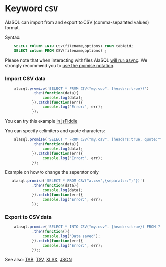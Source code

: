 # Keyword `CSV`

AlaSQL can import from and export to CSV (comma-separated values) format.

Syntax:
```sql
    SELECT column INTO CSV(filename,options) FROM tableid;
    SELECT column FROM CSV(filename,options) ;
```

Please note that when interacting with files AlaSQL [will run async](async). We strongly recommend you to [use the promise notation](promise).

### Import CSV data
```js
    alasql.promise('SELECT * FROM CSV("my.csv". {headers:true})')
            .then(function(data){
                 console.log(data);
            }).catch(function(err){
                 console.log('Error:', err);
            });
```
You can try this example [in jsFiddle](http://jsfiddle.net/agershun/efmhcnu8/1/)

You can specify delimiters and quote characters:
```js
    alasql.promise('SELECT * FROM CSV("my.csv". {headers:true, quote:"\'",separator:","})')
            .then(function(data){
                 console.log(data);
            }).catch(function(err){
                 console.log('Error:', err);
            });
```

Example on how to change the seperator only
```js
   alasql.promise('SELECT * FROM CSV("a.csv",{separator:";"})')
            .then(function(data){
                 console.log(data);
            }).catch(function(err){
                 console.log('Error:', err);
            });
```

### Export to CSV data
```js
    alasql.promise('SELECT * INTO CSV("my.csv". {headers:true}) FROM ?',[data])
            .then(function(){
                 console.log('Data saved');
            }).catch(function(err){
                 console.log('Error:', err);
            });;
```
See also: [TAB](Tab), [TSV](Tsv), [XLSX](Xlsx), [JSON](Json)

